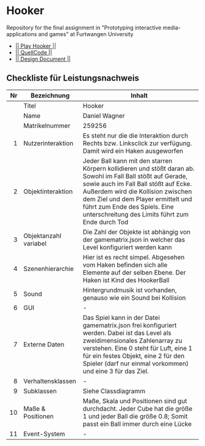 # Hooker
Repository for the final assignment in "Prototyping interactive media-applications and games" at Furtwangen University

- [|| Play Hooker ||](https://danielwagnerhfu.github.io/PRIMA_final_assignment/V1/Main.html)
- [|| QuellCode ||](https://github.com/DanielWagnerHFU/PRIMA_final_assignment/tree/master/V1/Typescript)
- [|| Design Document ||](https://github.com/DanielWagnerHFU/PRIMA_final_assignment/tree/master/Docs/Concept_Documentation)


## Checkliste für Leistungsnachweis

| Nr | Bezeichnung           | Inhalt                                                                                                                                                                                                                                                                         |
|---:|-----------------------|--------------------------------------------------------------------------------------------------------------------------------------------------------------------------------------------------------------------------------------------------------------------------------|
|    | Titel                 | Hooker
|    | Name                  | Daniel Wagner
|    | Matrikelnummer        | 259256
|  1 | Nutzerinteraktion     | Es steht nur die die Interaktion durch Rechts bzw. Linksclick zur verfügung. Damit wird ein Haken ausgeworfen |
|  2 | Objektinteraktion     | Jeder Ball kann mit den starren Körpern kollidieren und stößt daran ab. Sowohl im Fall Ball stößt auf Gerade, sowie auch im Fall Ball stößt auf Ecke. Außerdem wird die Kollision zwischen dem Ziel und dem Player ermittelt und führt zum Ende des Spiels. Eine unterschreitung des Limits führt zum Ende durch Tod                                                                                                                                                                                 |
|  3 | Objektanzahl variabel | Die Zahl der Objekte ist abhängig von der gamematrix.json in welcher das Level konfiguriert werden kann                                                                                                                                                     |
|  4 | Szenenhierarchie      | Hier ist es recht simpel. Abgesehen vom Haken befinden sich alle Elemente auf der selben Ebene. Der Haken ist Kind des HookerBall                                                                                                                                                      |
|  5 | Sound                 | Hintergrundmusik ist vorhanden, genauso wie ein Sound bei Kollision                                                       |
|  6 | GUI                   | -                                                                           |
|  7 | Externe Daten         | Das Spiel kann in der Datei gamematrix.json frei konfiguriert werden. Dabei ist das Level als zweidimensionales Zahlenarray zu verstehen. Eine 0 steht für Luft, eine 1 für ein festes Objekt, eine 2 für den Spieler (darf nur einmal vorkommen) und eine 3 für das Ziel.                                                                                |
|  8 | Verhaltensklassen     | -                                                                                        |
|  9 | Subklassen            | Siehe Classdiagramm 
| 10 | Maße & Positionen     | Maße, Skala und Positionen sind gut durchdacht. Jeder Cube hat die größe 1 und jeder Ball die größe 0.8; Somit passt ein Ball immer durch eine Lücke                                                          |
| 11 | Event-System          | -                                                                                                                                                                                |